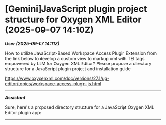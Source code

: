 <!-- Generated by SpecStory -->

# [Gemini]JavaScript plugin project structure for Oxygen XML Editor (2025-09-07 14:10Z)

_**User (2025-09-07 14:11Z)**_

How to utilize JavaScript-Based Workspace Access Plugin Extension from the link below to develop a custom view to markup xml with TEI tags empowered by LLM for Oxygen XML Editor? Please propose a directory structure for a JavaScript plugin project and installation guide

https://www.oxygenxml.com/doc/versions/27.1/ug-editor/topics/workspace-access-plugin-js.html

---

_**Assistant**_

Sure, here's a proposed directory structure for a JavaScript Oxygen XML Editor plugin app:



---

